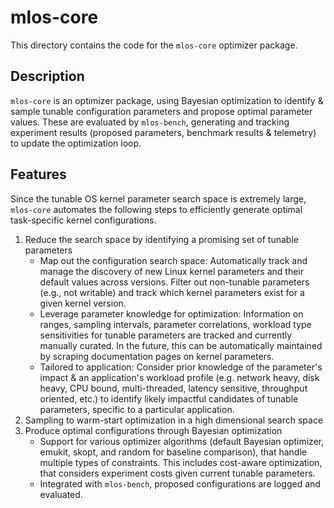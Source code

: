 # mlos-core

This directory contains the code for the `mlos-core` optimizer package.

## Description

`mlos-core` is an optimizer package, using Bayesian optimization to identify & sample tunable configuration parameters and propose optimal parameter values.
These are evaluated by `mlos-bench`, generating and tracking experiment results (proposed parameters, benchmark results & telemetry) to update the optimization loop.

## Features

Since the tunable OS kernel parameter search space is extremely large, `mlos-core` automates the following steps to efficiently generate optimal task-specific kernel configurations.

1. Reduce the search space by identifying a promising set of tunable parameters
    - Map out the configuration search space: Automatically track and manage the discovery of new Linux kernel parameters and their default values across versions. Filter out non-tunable parameters (e.g., not writable) and track which kernel parameters exist for a given kernel version.
    - Leverage parameter knowledge for optimization: Information on ranges, sampling intervals, parameter correlations, workload type sensitivities for tunable parameters are tracked and currently manually curated. In the future, this can be automatically maintained by scraping documentation pages on kernel parameters.
    - Tailored to application: Consider prior knowledge of the parameter's impact & an application's workload profile (e.g. network heavy, disk heavy, CPU bound, multi-threaded, latency sensitive, throughput oriented, etc.) to identify likely impactful candidates of tunable parameters, specific to a particular application.
2. Sampling to warm-start optimization in a high dimensional search space
3. Produce optimal configurations through Bayesian optimization
    - Support for various optimizer algorithms (default Bayesian optimizer, emukit, skopt, and random for baseline comparison), that handle multiple types of constraints. This includes cost-aware optimization, that considers experiment costs given current tunable parameters.
    - Integrated with `mlos-bench`, proposed configurations are logged and evaluated.
